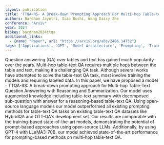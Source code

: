 ```yaml
---
layout: publication
title: 'TTQA-RS- A Break-down Prompting Approach For Multi-hop Table-text Question Answering With Reasoning And Summarization'
authors: Bardhan Jayetri, Xiao Bushi, Wang Daisy Zhe
conference: "Arxiv"
year: 2024
bibkey: bardhan2024ttqa
additional_links:
  - {name: "Paper", url: "https://arxiv.org/abs/2406.14732"}
tags: ['Applications', 'GPT', 'Model Architecture', 'Prompting', 'Training Techniques']
---
```

Question answering (QA) over tables and text has gained much popularity over the years. Multi-hop table-text QA requires multiple hops between the table and text, making it a challenging QA task. Although several works have attempted to solve the table-text QA task, most involve training the models and requiring labeled data. In this paper, we have proposed a model - TTQA-RS: A break-down prompting approach for Multi-hop Table-Text Question Answering with Reasoning and Summarization. Our model uses augmented knowledge including table-text summary with decomposed sub-question with answer for a reasoning-based table-text QA. Using open-source language models our model outperformed all existing prompting methods for table-text QA tasks on existing table-text QA datasets like HybridQA and OTT-QA's development set. Our results are comparable with the training-based state-of-the-art models, demonstrating the potential of prompt-based approaches using open-source LLMs. Additionally, by using GPT-4 with LLaMA3-70B, our model achieved state-of-the-art performance for prompting-based methods on multi-hop table-text QA.
